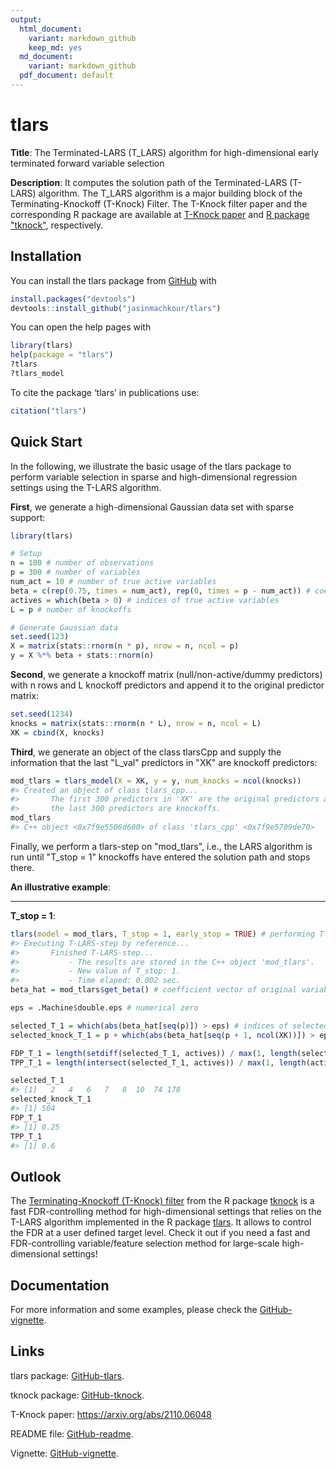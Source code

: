 ```yaml
---
output:
  html_document:
    variant: markdown_github
    keep_md: yes
  md_document:
    variant: markdown_github
  pdf_document: default
---
```


<!-- README.md is generated from README.Rmd. Please edit that file -->




# tlars
**Title**: The Terminated-LARS (T_LARS) algorithm for high-dimensional early terminated forward variable selection

**Description**: It computes the solution path of the Terminated-LARS (T-LARS) algorithm. The T_LARS algorithm is a major building block of the Terminating-Knockoff (T-Knock) Filter. The T-Knock filter paper and the corresponding R package are available at [T-Knock paper](https://arxiv.org/abs/2110.06048) and [R package "tknock"](https://github.com/jasinmachkour/tknock), respectively.


## Installation
You can install the tlars package from [GitHub](https://github.com/jasinmachkour/tlars) with 

``` r
install.packages("devtools")
devtools::install_github("jasinmachkour/tlars")
```

You can open the help pages with

```r
library(tlars)
help(package = "tlars")
?tlars
?tlars_model
```

To cite the package ‘tlars’ in publications use:

```r
citation("tlars")
```


## Quick Start
In the following, we illustrate the basic usage of the tlars package to perform variable selection in sparse and high-dimensional regression settings using the T-LARS algorithm.

**First**, we generate a high-dimensional Gaussian data set with sparse support:

```r
library(tlars)

# Setup
n = 100 # number of observations
p = 300 # number of variables
num_act = 10 # number of true active variables
beta = c(rep(0.75, times = num_act), rep(0, times = p - num_act)) # coefficient vector
actives = which(beta > 0) # indices of true active variables
L = p # number of knockoffs

# Generate Gaussian data
set.seed(123)
X = matrix(stats::rnorm(n * p), nrow = n, ncol = p)
y = X %*% beta + stats::rnorm(n)
```

**Second**, we generate a knockoff matrix (null/non-active/dummy predictors) with n rows and L knockoff predictors and append it to the original predictor matrix:

```r
set.seed(1234)
knocks = matrix(stats::rnorm(n * L), nrow = n, ncol = L)
XK = cbind(X, knocks)
```

**Third**, we generate an object of the class tlarsCpp and supply the information that the last "L_val" predictors in "XK" are knockoff predictors:

```r
mod_tlars = tlars_model(X = XK, y = y, num_knocks = ncol(knocks))
#> Created an object of class tlars_cpp... 
#> 		 The first 300 predictors in 'XK' are the original predictors and 
#> 		 the last 300 predictors are knockoffs.
mod_tlars
#> C++ object <0x7f9e5506d600> of class 'tlars_cpp' <0x7f9e5709de70>
```

Finally, we perform a tlars-step on "mod_tlars", i.e., the LARS algorithm is run until "T_stop = 1" knockoffs have entered the solution path and stops there.

**An illustrative example**:

******

**T_stop = 1**:


```r
tlars(model = mod_tlars, T_stop = 1, early_stop = TRUE) # performing T-LARS-step on object "larsObj"
#> Executing T-LARS-step by reference...
#> 		 Finished T-LARS-step... 
#> 			 - The results are stored in the C++ object 'mod_tlars'.
#> 			 - New value of T_stop: 1.
#> 			 - Time elaped: 0.002 sec.
beta_hat = mod_tlars$get_beta() # coefficient vector of original variables and knockoffs at the stopping point

eps = .Machine$double.eps # numerical zero

selected_T_1 = which(abs(beta_hat[seq(p)]) > eps) # indices of selected original variables
selected_knock_T_1 = p + which(abs(beta_hat[seq(p + 1, ncol(XK))]) > eps) # indices of selected knockoff variables

FDP_T_1 = length(setdiff(selected_T_1, actives)) / max(1, length(selected_T_1)) # false discovery proportion (FDP)
TPP_T_1 = length(intersect(selected_T_1, actives)) / max(1, length(actives)) # true positive proportion (TPP)

selected_T_1
#> [1]   2   4   6   7   8  10  74 178
selected_knock_T_1
#> [1] 504
FDP_T_1
#> [1] 0.25
TPP_T_1
#> [1] 0.6
```


## Outlook
The [Terminating-Knockoff (T-Knock) filter](https://arxiv.org/abs/2110.06048) from the R package [tknock](https://github.com/jasinmachkour/tknock) is a fast FDR-controlling method for high-dimensional settings that relies on the T-LARS algorithm implemented in the R package [tlars](https://github.com/jasinmachkour/tlars). It allows to control the FDR at a user defined target level. Check it out if you need a fast and FDR-controlling variable/feature selection method for large-scale high-dimensional settings!

## Documentation
For more information and some examples, please check the
[GitHub-vignette](https://github.com/jasinmachkour/tlars/blob/main/vignettes/BasicUsage.Rmd).


## Links
tlars package: [GitHub-tlars](https://github.com/jasinmachkour/tlars).

tknock package: [GitHub-tknock](https://github.com/jasinmachkour/tknock).

T-Knock paper: https://arxiv.org/abs/2110.06048

README file: [GitHub-readme](https://github.com/jasinmachkour/tlars/blob/main/README.md).

Vignette: [GitHub-vignette](https://github.com/jasinmachkour/tlars/blob/main/vignettes/BasicUsage.Rmd).


















